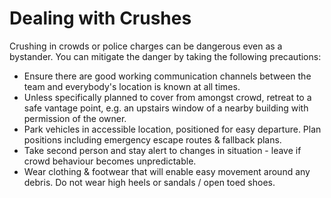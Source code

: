 [Title]: # (Dealing with Crushes)
[Difficulty]: # (Beginner)
[Order]: # (7)

# Dealing with Crushes

Crushing in crowds or police charges can be dangerous even as a bystander. You can mitigate the danger by taking the following precautions:

*   Ensure there are good working communication channels between the team and everybody's location is known at all times.
*   Unless specifically planned to cover from amongst crowd, retreat to a safe vantage point, e.g. an upstairs window of a nearby building with permission of the owner.
*   Park vehicles in accessible location, positioned for easy departure. Plan positions including emergency escape routes & fallback plans.
*   Take second person and stay alert to changes in situation - leave if crowd behaviour becomes unpredictable.
*   Wear clothing & footwear that will enable easy movement around any debris. Do not wear high heels or sandals / open toed shoes.